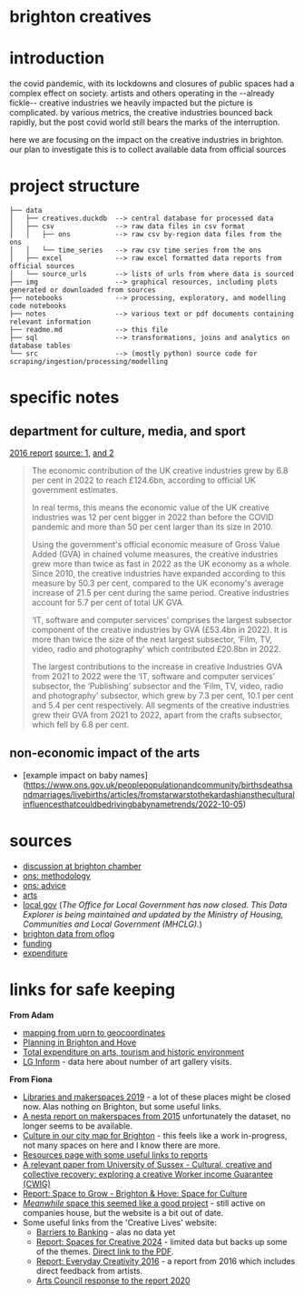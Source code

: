 brighton creatives
===
# introduction
the covid pandemic, with its lockdowns and closures of public spaces had a complex effect on society. artists and others operating in the --already fickle-- creative industries we heavily impacted but the picture is complicated. by various metrics, the creative industries bounced back rapidly, but the post covid world still bears the marks of the interruption.

here we are focusing on the impact on the creative industries in brighton. our plan to investigate this is to collect available data from official sources

# project structure
```
├── data
│   ├── creatives.duckdb  --> central database for processed data
│   ├── csv               --> raw data files in csv format
│   │   ├── ons           --> raw csv by-region data files from the ons
│   │   └── time_series   --> raw csv time series from the ons 
│   ├── excel             --> raw excel formatted data reports from official sources
│   └── source_urls       --> lists of urls from where data is sourced
├── img                   --> graphical resources, including plots generated or downloaded from sources
├── notebooks             --> processing, exploratory, and modelling code notebooks
├── notes                 --> various text or pdf documents containing relevant information 
├── readme.md             --> this file
├── sql                   --> transformations, joins and analytics on database tables
└── src                   --> (mostly python) source code for scraping/ingestion/processing/modelling
```


# specific notes

## department for culture, media, and sport
[2016 report](https://assets.publishing.service.gov.uk/media/5a802de7e5274a2e87db850b/DCMS_Statistical_Handbook_-_28_September_2016.pdf)
[source: 1](https://www.thecreativeindustries.co.uk/facts-figures/creative-industries-add-ps124bn-of-value-to-uk), [and 2](https://www.gov.uk/government/statistics/dcms-and-digital-sector-gva-2022-provisional/dcms-sectors-economic-estimates-gross-value-added-2022-provisional)
> The economic contribution of the UK creative industries grew by 6.8 per cent in 2022 to reach £124.6bn, according to official UK government estimates.
> 
> In real terms, this means the economic value of the UK creative industries was 12 per cent bigger in 2022 than before the COVID pandemic and more than 50 per cent larger than its size in 2010.
> 
> Using the government's official economic measure of Gross Value Added (GVA) in chained volume measures, the creative industries grew more than twice as fast in 2022 as the UK economy as a whole. Since 2010, the creative industries have expanded according to this measure by 50.3 per cent, compared to the UK economy's average increase of 21.5 per cent during the same period. Creative industries account for 5.7 per cent of total UK GVA.
> 
> ‘IT, software and computer services’ comprises the largest subsector component of the creative industries by GVA (£53.4bn in 2022). It is more than twice the size of the next largest subsector, ‘Film, TV, video, radio and photography’ which contributed £20.8bn in 2022.
> 
> The largest contributions to the increase in creative Industries GVA from 2021 to 2022 were the ‘IT, software and computer services’ subsector, the ‘Publishing’ subsector and the ‘Film, TV, video, radio and photography’ subsector, which grew by 7.3 per cent, 10.1 per cent and 5.4 per cent respectively. All segments of the creative industries grew their GVA from 2021 to 2022, apart from the crafts subsector, which fell by 6.8 per cent.

## non-economic impact of the arts
- [example impact on baby names] (https://www.ons.gov.uk/peoplepopulationandcommunity/birthsdeathsandmarriages/livebirths/articles/fromstarwarstothekardashianstheculturalinfluencesthatcouldbedrivingbabynametrends/2022-10-05)


# sources

- [discussion at brighton chamber](https://www.brightonchamber.co.uk/blog/the-big-debate-is-brightons-creative-sector-an-undervalued-powerhouse)
- [ons: methodology](https://oflog.data.gov.uk/methodology?area=BN1+1ND)
- [ons: advice](https://blog.ons.gov.uk/2024/03/26/local-data-at-your-fingertips/)
- [arts](https://lginform.local.gov.uk/dataAndReports/search/3676?text=arts)
- [local gov](https://lginform.local.gov.uk) (*The Office for Local Government has now closed. This Data Explorer is being maintained and updated by the Ministry of Housing, Communities and Local Government (MHCLG).*)
- [brighton data from oflog](https://oflog.data.gov.uk/planning?area=BN1+1ND)
- [funding](https://reports.esd.org.uk/share/map)
- [expenditure](https://lginform.local.gov.uk/dataAndReports/explorer/6605?text=arts&metricType=6605&area=E10000008%2CAllLaInUK&period=latest)


# links for safe keeping 
**From Adam** 
- [mapping from uprn to geocoordinates](https://www.ordnancesurvey.co.uk/products/os-open-)
- [Planning in Brighton and Hove](https://oflog.data.gov.uk/planning?area=BN1+1ND)
- [Total expenditure on arts, tourism and historic environment](https://lginform.local.gov.uk/dataAndReports/explorer/6605?text=arts&metricType=6605&area=E10000008%2CAllLaInUK&period=latest)
- [LG Inform](https://lginform.local.gov.uk/dataAndReports/explorer) - data here about number of art gallery visits.

**From Fiona**
- [Libraries and makerspaces 2019](https://www.gov.uk/government/publications/libraries-and-makerspaces/libraries-and-makerspaces) - a lot of these places might be closed now. Alas nothing on Brighton, but some useful links.
- [A nesta report on makerspaces from 2015](https://www.nesta.org.uk/report/open-dataset-of-uk-makerspaces-a-users-guide/) unfortunately the dataset, no longer seems to be available.
- [Culture in our city map for Brighton](https://cultureinourcity.com/creative-network/venues-spaces/) - this feels like a work in-progress, not many spaces on here and I know there are more.
- [Resources page with some useful links to reports](https://cultureinourcity.com/creative-network/resources/) 
- [A relevant paper from University of Sussex - Cultural, creative and collective recovery: exploring a creative Worker income Guarantee (CWIG)](https://www.tandfonline.com/doi/full/10.1080/17510694.2023.2301120#abstract)
- [Report: Space to Grow - Brighton & Hove: Space for Culture](https://cultureinourcity.com/resources/space-to-grow-brighton-hove-space-for-culture/)
- [*Meanwhile* space this seemed like a good project](https://www.meanwhilespace.com/about) - still active on companies house, but the website is a bit out of date.
- Some useful links from the 'Creative Lives' website:
    - [Barriers to Banking](https://www.creative-lives.org/barriers-to-banking) - alas no data yet
    - [Report: Spaces for Creative 2024](https://www.creative-lives.org/spaces-for-creativity-2024) - limited data but backs up some of the themes. [Direct link to the PDF](https://www.creative-lives.org/Handlers/Download.ashx?IDMF=0b2f24b3-f2b2-4a5e-b9b6-92c6b4fccdab).
    - [Report: Everyday Creativity 2016](https://www.creative-lives.org/everyday-creativity) - a report from 2016 which includes direct feedback from artists.
    - [Arts Council response to the report 2020](https://www.artscouncil.org.uk/blog/value-everyday-creativity)